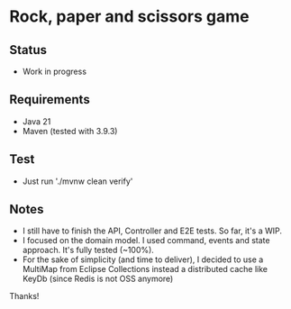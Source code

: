 # Rock, paper and scissors game 

## Status

* Work in progress

## Requirements

* Java 21
* Maven (tested with 3.9.3)

## Test

* Just run './mvnw clean verify'

## Notes

* I still have to finish the API, Controller and E2E tests. So far, it's a WIP.
* I focused on the domain model. I used command, events and state approach. It's fully tested (~100%).
* For the sake of simplicity (and time to deliver), I decided to use a MultiMap from Eclipse Collections instead a
  distributed cache like KeyDb (since Redis is not OSS anymore)

Thanks!
